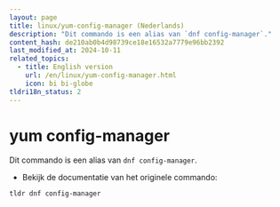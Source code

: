 ```yaml
---
layout: page
title: linux/yum-config-manager (Nederlands)
description: "Dit commando is een alias van `dnf config-manager`."
content_hash: de210ab0b4d98739ce18e16532a7779e96bb2392
last_modified_at: 2024-10-11
related_topics:
  - title: English version
    url: /en/linux/yum-config-manager.html
    icon: bi bi-globe
tldri18n_status: 2
---
```

# yum config-manager

Dit commando is een alias van `dnf config-manager`.

- Bekijk de documentatie van het originele commando:

`tldr dnf config-manager`
